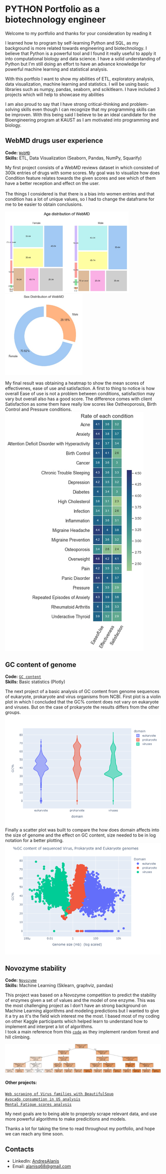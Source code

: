 # PYTHON Portfolio as a biotechnology engineer
Welcome to my portfolio and thanks for your consideration by reading it 

I learned how to program by self-learning Python and SQL, as my background is more related towards engineering and biotechnology. I believe that Python is a powerful tool and I found it really useful to apply it into computational biology and data science. I have a solid understanding of Python but I'm still doing an effort to have an advance knowledge for powerful machine learning and statistical analysis.

With this portfolo I want to show my abilities of ETL, exploratory analysis, data visualization, machine learning and statistics. I will be using basic libraries such as numpy, pandas, seaborn, and scikitlearn. I have included 3 projects which will help to showcase my abilities

I am also proud to say that I have strong critical-thinking and problem-solving skills even though I can recognize that my programming skills can be improven. With this being said I believe to be an ideal candidate for the Bioengineering program at KAUST as I am motivated into programming and biology.

## WebMD drugs user experience
**Code:** [`WebMD`](https://github.com/kuiros7/PORTFOLIO/blob/main/WebMD/WEBMD.ipynb)<br>
**Skills:** ETL, Data Visualization (Seaborn, Pandas, NumPy, Squarify)

My first project consists of a WebMD reviews dataset in which consisted of 300k entries of drugs with some scores. My goal was to visualize how does Condition feature relates towards the given scores and see which of them have a better reception and effect on the user. <br>
<br> The things I considered is that there is a bias into women entries and that condition has a lot of unique values, so I had to change the dataframe for me to be easier to obtain conclusions.

<p float="left">
  <img src="WebMD/Age-distribution.jpg" width="400" />
  <img src="WebMD/donut-age.jpg" width="250" /> 
</p>

My final result was obtaining a heatmap to show the mean scores of effectivenes, ease of use and satisfaction. A first to thing to notice is how overall Ease of use is not a problem between conditions, satisfaction may vary but overall also has a good score. The difference comes with client Satisfaction as some them have really low scores like Ostheoporosis, Birth Control and Pressure conditions. <br>
![My Image](WebMD/heatmap_of-rate2.jpg)

## GC content of genome 
**Code:** [`GC content`](https://github.com/kuiros7/PORTFOLIO/blob/main/Biostatistics/GC%20content.ipynb)<br>
**Skills:** Basic statistics (Plotly)

The next project of a basic analysis of GC content from genome sequences of eukaryote, prokaryote and virus organisms from NCBI. First plot is a violin plot in which I concluded that the GC% content does not vary on eukaryote and viruses. But on the case of prokaryote the results differs from the other groups.<br>
![My Image](Biostatistics/violin_plot.png)<br>
Finally a scatter plot was built to compare the how does domain affects into the size of genome and the effect on GC content, size needed to be in log notation for a better plotting.<br>
![My Image](Biostatistics/scatter_plot.png)<br>

## Novozyme stability
**Code:** [`Novozyme`](https://github.com/kuiros7/PORTFOLIO/blob/main/Novozyme/NOVOZyme.ipynb
) <br>
**Skills:** Machine Learning (Sklearn, graphviz, pandas) <br>

This project was based on a Novozyme competition to predict the stability of enzymes given a set of values and the model of one enzyme. This was the most challenging project as I don't have an strong background on Machine Learning algorithms and modeling predictions but I wanted to give it a try as it's the field wich interest me the most. I based most of my coding on other Kaggle participants which helped learn to understand how to implement and interpret a lot of algorithms.<br>
I took a main reference from this [`code`](https://www.kaggle.com/code/cdeotte/public-lb-1st-place-solution/notebook) as they implement random forest and hill climbing.

![My Image](Novozyme/tree.png)

#### Other projects:
[`Web scraping of Virus families with BeautifulSoup`](https://github.com/kuiros7/PORTFOLIO/blob/main/Other%20projects/Viruses.ipynb) <br>
[`Avocado consumption in US analysis`](https://github.com/kuiros7/PORTFOLIO/blob/main/Other%20projects/Avocado%20consumption%20in%20US.ipynb) <br>
[`Mental Fatigue scores analysis`](https://github.com/kuiros7/PORTFOLIO/blob/main/Other%20projects/Mental%20Fatigue%20Scores.ipynb) <br>

My next goals are to being able to properply scrape relevant data, and use more powerful algorithms to make predicitions and models.

Thanks a lot for taking the time to read throughout my portfolio, and hope we can reach any time soon.

## Contacts
- LinkedIn: [AndresAlanis](https://www.linkedin.com/in/andresalanisquiroz/)
- Email: alanisq68@gmail.com
